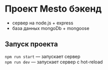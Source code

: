 # Проект Mesto бэкенд

- сервер на node.js + express
- база данных mongoDb + mongoose






## Запуск проекта

`npm run start` — запускает сервер   
`npm run dev` — запускает сервер с hot-reload


